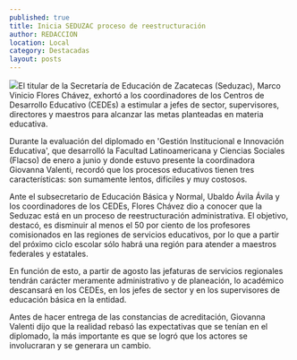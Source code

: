 ```yaml
---
published: true
title: Inicia SEDUZAC proceso de reestructuración
author: REDACCION
location: Local
category: Destacadas
layout: posts
---
```


![](http://i.imgur.com/8Yn4q46m.jpg)El titular de la Secretaría de Educación de Zacatecas (Seduzac), Marco Vinicio Flores Chávez, exhortó a los coordinadores de los Centros de Desarrollo Educativo (CEDEs) a estimular a jefes de sector, supervisores, directores y maestros para alcanzar las metas planteadas en materia educativa. 

Durante la evaluación del diplomado en 'Gestión Institucional e Innovación Educativa', que desarrolló la Facultad Latinoamericana y Ciencias Sociales (Flacso) de enero a junio y donde estuvo presente la coordinadora Giovanna Valenti, recordó que los procesos educativos tienen tres características: son sumamente lentos, difíciles y muy costosos.

Ante el subsecretario de Educación Básica y Normal, Ubaldo Ávila Ávila y los coordinadores de los CEDEs, Flores Chávez dio a conocer que la Seduzac está en un proceso de reestructuración administrativa. El objetivo, destacó, es disminuir al menos el 50 por ciento de los profesores comisionados en las regiones de servicios educativos, por lo que a partir del próximo ciclo escolar sólo habrá una región para atender a maestros federales y estatales.

En función de esto, a partir de agosto las jefaturas de servicios regionales tendrán carácter meramente administrativo y de planeación, lo académico descansará en los CEDEs, en los jefes de sector y en los supervisores de educación básica en la entidad.

Antes de hacer entrega de las constancias de acreditación, Giovanna Valenti dijo que la realidad rebasó las expectativas que se tenían en el diplomado, la más importante es que se logró que los actores se involucraran y se generara un cambio.
